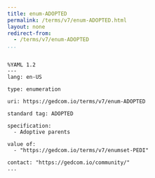 ```yaml
---
title: enum-ADOPTED
permalink: /terms/v7/enum-ADOPTED.html
layout: none
redirect-from:
  - /terms/v7/enum-ADOPTED
...
```


```

%YAML 1.2
---
lang: en-US

type: enumeration

uri: https://gedcom.io/terms/v7/enum-ADOPTED

standard tag: ADOPTED

specification:
  - Adoptive parents

value of:
  - "https://gedcom.io/terms/v7/enumset-PEDI"

contact: "https://gedcom.io/community/"
...

```

